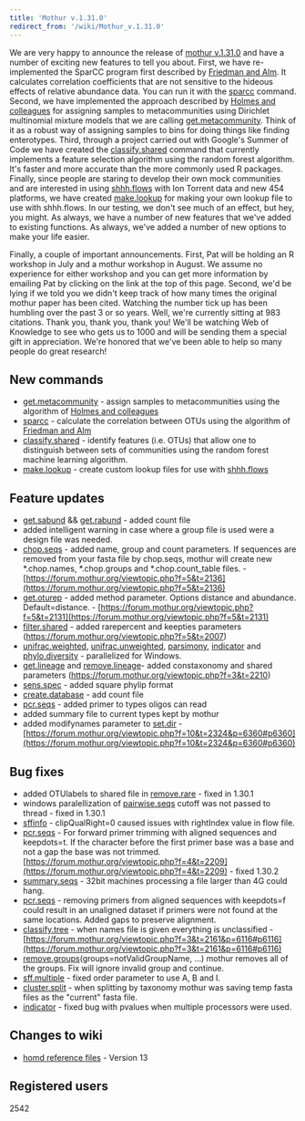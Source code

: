 ```yaml
---
title: 'Mothur v.1.31.0'
redirect_from: '/wiki/Mothur_v.1.31.0'
---
```

We are very happy to announce the release of [mothur
v.1.31.0](mothur_v.1.31.0) and have a number of exciting new
features to tell you about. First, we have re-implemented the SparCC
program first described by [Friedman and
Alm](https://www.ploscompbiol.org/article/info%3Adoi%2F10.1371%2Fjournal.pcbi.1002687).
It calculates correlation coefficients that are not sensitive to the
hideous effects of relative abundance data. You can run it with the
[sparcc](sparcc) command. Second, we have implemented the
approach described by [Holmes and
colleagues](https://www.plosone.org/article/info%3Adoi%2F10.1371%2Fjournal.pone.0030126)
for assigning samples to metacommunities using Dirichlet multinomial
mixture models that we are calling
[get.metacommunity](get.metacommunity). Think of it as a
robust way of assigning samples to bins for doing things like finding
enterotypes. Third, through a project carried out with Google\'s Summer
of Code we have created the
[classify.shared](classify.shared) command that currently
implements a feature selection algorithm using the random forest
algorithm. It\'s faster and more accurate than the more commonly used R
packages. Finally, since people are staring to develop their own mock
communities and are interested in using
[shhh.flows](shhh.flows) with Ion Torrent data and new 454
platforms, we have created [make.lookup](make.lookup) for
making your own lookup file to use with shhh.flows. In our testing, we
don\'t see much of an effect, but hey, you might. As always, we have a
number of new features that we\'ve added to existing functions. As
always, we\'ve added a number of new options to make your life easier.

Finally, a couple of important announcements. First, Pat will be holding
an R workshop in July and a mothur workshop in August. We assume no
experience for either workshop and you can get more information by
emailing Pat by clicking on the link at the top of this page. Second,
we\'d be lying if we told you we didn\'t keep track of how many times
the original mothur paper has been cited. Watching the number tick up
has been humbling over the past 3 or so years. Well, we\'re currently
sitting at 983 citations. Thank you, thank you, thank you! We\'ll be
watching Web of Knowledge to see who gets us to 1000 and will be sending
them a special gift in appreciation. We\'re honored that we\'ve been
able to help so many people do great research!

## New commands

-   [get.metacommunity](get.metacommunity) - assign samples
    to metacommunities using the algorithm of [Holmes and
    colleagues](https://www.plosone.org/article/info%3Adoi%2F10.1371%2Fjournal.pone.0030126)
-   [sparcc](sparcc) - calculate the correlation between OTUs
    using the algorithm of [Friedman and
    Alm](https://www.ploscompbiol.org/article/info%3Adoi%2F10.1371%2Fjournal.pcbi.1002687)
-   [classify.shared](classify.shared) - identify features
    (i.e. OTUs) that allow one to distinguish between sets of
    communities using the random forest machine learning algorithm.
-   [make.lookup](make.lookup) - create custom lookup files
    for use with [shhh.flows](shhh.flows)

## Feature updates

-   [get.sabund](get.sabund) &&
    [get.rabund](get.rabund) - added count file
-   added intelligent warning in case where a group file is used were a
    design file was needed.
-   [chop.seqs](chop.seqs) - added name, group and count
    parameters. If sequences are removed from your fasta file by
    chop.seqs, mothur will create new \*.chop.names, \*.chop.groups and
    \*.chop.count\_table files. -
    [https://forum.mothur.org/viewtopic.php?f=5&t=2136](https://forum.mothur.org/viewtopic.php?f=5&t=2136)
-   [get.oturep](get.oturep) - added method parameter.
    Options distance and abundance. Default=distance. -
    [https://forum.mothur.org/viewtopic.php?f=5&t=2131](https://forum.mothur.org/viewtopic.php?f=5&t=2131)
-   [filter.shared](filter.shared) - added rarepercent and
    keepties parameters
    (https://forum.mothur.org/viewtopic.php?f=5&t=2007)
-   [unifrac.weighted](unifrac.weighted),
    [unifrac.unweighted](unifrac.unweighted),
    [parsimony](parsimony), [indicator](indicator)
    and [phylo.diversity](phylo.diversity) - parallelized for
    Windows.
-   [get.lineage](get.lineage) and
    [remove.lineage](remove.lineage)- added constaxonomy and
    shared parameters
    (https://forum.mothur.org/viewtopic.php?f=3&t=2210)
-   [sens.spec](sens.spec) - added square phylip format
-   [create.database](create.database) - add count file
-   [pcr.seqs](pcr.seqs) - added primer to types oligos can
    read
-   added summary file to current types kept by mothur
-   added modifynames parameter to [set.dir](set.dir) -
    [https://forum.mothur.org/viewtopic.php?f=10&t=2324&p=6360#p6360](https://forum.mothur.org/viewtopic.php?f=10&t=2324&p=6360#p6360)

## Bug fixes

-   added OTUlabels to shared file in
    [remove.rare](remove.rare) - fixed in 1.30.1
-   windows paralellization of [pairwise.seqs](pairwise.seqs)
    cutoff was not passed to thread - fixed in 1.30.1
-   [sffinfo](sffinfo) - clipQualRight=0 caused issues with
    rightIndex value in flow file.
-   [pcr.seqs](pcr.seqs) - For forward primer trimming with
    aligned sequences and keepdots=t. If the character before the first
    primer base was a base and not a gap the base was not trimmed.
    [https://forum.mothur.org/viewtopic.php?f=4&t=2209](https://forum.mothur.org/viewtopic.php?f=4&t=2209) - fixed
    1.30.2
-   [summary.seqs](summary.seqs) - 32bit machines processing
    a file larger than 4G could hang.
-   [pcr.seqs](pcr.seqs) - removing primers from aligned
    sequences with keepdots=f could result in an unaligned dataset if
    primers were not found at the same locations. Added gaps to preserve
    alignment.
-   [classify.tree](classify.tree) - when names file is given
    everything is unclassified -
    [https://forum.mothur.org/viewtopic.php?f=3&t=2161&p=6116#p6116](https://forum.mothur.org/viewtopic.php?f=3&t=2161&p=6116#p6116)
-   [remove.groups](remove.groups)(groups=notValidGroupName,
    \...) mothur removes all of the groups. Fix will ignore invalid
    group and continue.
-   [sff.multiple](sff.multiple) - fixed order parameter to
    use A, B and I.
-   [cluster.split](cluster.split) - when splitting by
    taxonomy mothur was saving temp fasta files as the \"current\" fasta
    file.
-   [indicator](indicator) - fixed bug with pvalues when
    multiple processors were used.

## Changes to wiki

-   [ homd reference files](https://mothur.s3.us-east-2.amazonaws.com/wiki/homd_reference_files.zip) -
    Version 13

## Registered users

2542
